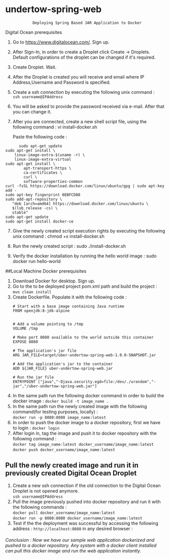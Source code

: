 # undertow-spring-web

                Deploying Spring Based JAR Application to Docker



Digital Ocean prerequisites
  1. Go to https://www.digitalocean.com/. Sign up.
  2. After Sign-In, in order to create a Droplet click Create -> Droplets. Default configurations of the droplet can be changed if it's required.
  3. Create Droplet. Wait.
  4. After the Droplet is created you will receive and email where IP Address,Username and Password is specified.
  5. Create a ssh connection by executing the following unix command :  
     ```ssh username@IPAddress```
  6. You will be asked to provide the password received via e-mail. After that you can change it.
  7.  After you are connected, create a new shell script file, using the following command  :
      vi install-docker.sh

      Paste the following code :
```
      sudo apt-get update  
sudo apt-get install \
    linux-image-extra-$(uname -r) \
    linux-image-extra-virtual
sudo apt-get install \
        apt-transport-https \
        ca-certificates \
        curl \
        software-properties-common
curl -fsSL https://download.docker.com/linux/ubuntu/gpg | sudo apt-key add -
sudo apt-key fingerprint 0EBFCD88
sudo add-apt-repository \
   "deb [arch=amd64] https://download.docker.com/linux/ubuntu \
   $(lsb_release -cs) \
   stable"
sudo apt-get update
sudo apt-get install docker-ce
```

  7. Give the newly created script execution rights by executing the following unix command :
      chmod +x install-docker.sh

  8. Run the newly created script :    sudo ./install-docker.sh
  9. Verify the docker installation by running the hello world image :
      sudo docker run hello-world



##Local Machine Docker prerequisites
  1. Download Docker for desktop. Sign up.
  2. Go to the to be deployed project pom.xml path and build the project : ```mvn clean install ```
  3. Create Dockerfile. Populate it with the following code :  
        ```
        # Start with a base image containing Java runtime
        FROM openjdk:8-jdk-alpine
        
        
        # Add a volume pointing to /tmp
        VOLUME /tmp
        
        # Make port 8080 available to the world outside this container
        EXPOSE 8080
        
        # The application's jar file
        ARG JAR_FILE=target/uber-undertow-spring-web-1.0.0-SNAPSHOT.jar
        
        # Add the application's jar to the container
        ADD ${JAR_FILE} uber-undertow-spring-web.jar
        
        # Run the jar file
        ENTRYPOINT ["java","-Djava.security.egd=file:/dev/./urandom","-jar","/uber-undertow-spring-web.jar"] 
        ```
  4. In the same path run the following docker command in order to build the docker image : 
          ```docker build -t image_name .```
  5. In the same path run the newly created image with the following command(for testing purposes, locally) :  
          ```docker run -p 8080:8080 image_name:latest```
  6. In order to push the docker image to a docker repository, first we have to login :
          ```docker login```  
  7. After login in, tag the image and push it to docker repository with the following command :   
          ```docker tag image_name:latest docker_username/image_name:latest```  
          ```docker push docker_username/image_name:latest```

          
## Pull the newly created image and run it in previously created Digital Ocean Droplet
   1. Create a new ssh connection if the old connection to the Digital Ocean Droplet is not opened anymore.   
      ```ssh username@IPAddress```
   2. Pull the image previously pushed into docker repository and run it with the following commands :  
        ```docker pull docker_username/image_name:latest```  
        ```docker run -p 8080:8080 docker_username/image_name:latest```
   3. Test if the the deployment was successful by accessing the following address :  ```http://localhost:8080```  in any desired browser :   
        
   
###### Conclusion : Now we have our sample web application dockerized and pushed to a docker repository. Any system with a docker client installed can pull this docker image and run the web application instantly.                
      